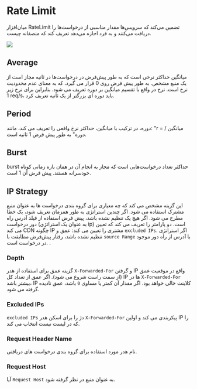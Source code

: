 # Rate Limit

میان‌افزار RateLimit تضمین می‌کند که سرویس‌ها مقدار مناسبی از درخواست‌ها را دریافت می‌کنند و به فرد اجازه می‌دهد تعریف کند که منصفانه چیست.

<p align="cemter"><img src="/doc/assets/img/ratelimit.png"></p>

## Average

میانگین حداکثر نرخی است که به طور پیش‌فرض در درخواست‌ها در ثانیه مجاز است از یک منبع مشخص. به طور پیش فرض روی 0 قرار می گیرد، که به معنای عدم محدودیت نرخ است. نرخ در واقع با تقسیم میانگین بر دوره تعریف می شود. بنابراین برای نرخ زیر 1 req/s، باید دوره ای بزرگتر از یک ثانیه تعریف کرد.

## Period

دوره، در ترکیب با میانگین، حداکثر نرخ واقعی را تعریف می کند، مانند: "r = میانگین / دوره" به طور پیش فرض 1 ثانیه است.

## Burst

burst حداکثر تعداد درخواست‌هایی است که مجاز به انجام آن در همان بازه زمانی کوتاه خودسرانه هستند. پیش فرض آن 1 است.

## IP Strategy

این گزینه مشخص می کند که چه معیاری برای گروه بندی درخواست ها به عنوان منبع مشترک استفاده می شود. اگر چندین استراتژی به طور همزمان تعریف شود، یک خطا مطرح می شود. اگر هیچ یک تنظیم نشده باشد، پیش فرض استفاده از فیلد آدرس راه دور درخواست (به عنوان یک استراتژی ip) است. دو پارامتر را تعریف می کند که تعیین می کند CDN چگونه IP مشتری را تعیین می کند: عمق و `excluded IPs`. اگر استراتژی تنظیم نشده باشد، رفتار پیش‌فرض مطابقت با `source Range` با آدرس از راه دور موجود در درخواست است. .

### Depth

گزینه عمق برای استفاده از هدر `X-Forwarded-For` و گرفتن IP واقع در موقعیت عمق (از سمت راست شروع می شود). اگر عمق از تعداد کل IP ها در `X-Forwarded-For` بیشتر باشد، IP کلاینت خالی خواهد بود. اگر مقدار آن کمتر یا مساوی `0` باشد، عمق نادیده گرفته می شود.

### Excluded IPs

`excluded IPs` دژ را برای اسکن هدر `X-Forwarded-For` پیکربندی می کند و اولین IP را که در لیست نیست انتخاب می کند.

### Request Header Name

نام هدر مورد استفاده برای گروه بندی درخواست های دریافتی.

### Request Host

آیا `Request Host` به عنوان منبع در نظر گرفته شود.